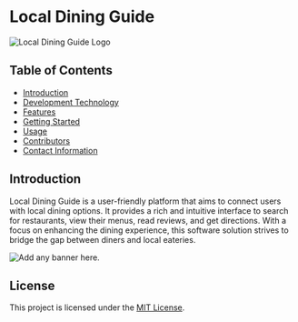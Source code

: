 # Local Dining Guide

![Local Dining Guide Logo](https://w7.pngwing.com/pngs/41/159/png-transparent-san-gimignano-restaurant-menu-food-dining-room-restaurant-logo-logo-eating-villa.png)

## Table of Contents
- [Introduction](#introduction)
- [Development Technology](#development-technology)
- [Features](#features)
- [Getting Started](#getting-started)
- [Usage](#usage)
- [Contributors](#contributors)
- [Contact Information](#contact-information)

## Introduction
Local Dining Guide is a user-friendly platform that aims to connect users with local dining options. It provides a rich and intuitive interface to search for restaurants, view their menus, read reviews, and get directions. With a focus on enhancing the dining experience, this software solution strives to bridge the gap between diners and local eateries.

![Add any banner here.](path/to/your/banner/image.jpg)

## License
This project is licensed under the [MIT License](https://www.bjitacademy.com/).
